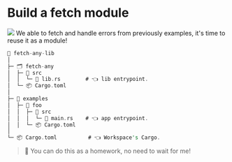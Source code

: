 # Build a fetch module

![](/assets/kat.png) <span class="speech-bubble">We able to fetch and handle errors from previously examples, it's time to reuse it as a module!</span>

```rust
📂 fetch-any-lib
│
├─ 🗂 fetch-any
│  ├─ 📂 src
│  │  └─ 📄 lib.rs        # 👈 lib entrypoint.
│  └─ 📦 Cargo.toml
│
├─ 📂 examples
│  ├─ 📂 foo
│  │  ├─ 📂 src
│  │  │  └─ 📄 main.rs    # 👈 app entrypoint.
│  │  └─ 📦 Cargo.toml
│
└─ 📦 Cargo.toml          # 👈 Workspace's Cargo.
```

> 🚧 You can do this as a homework, no need to wait for me!
